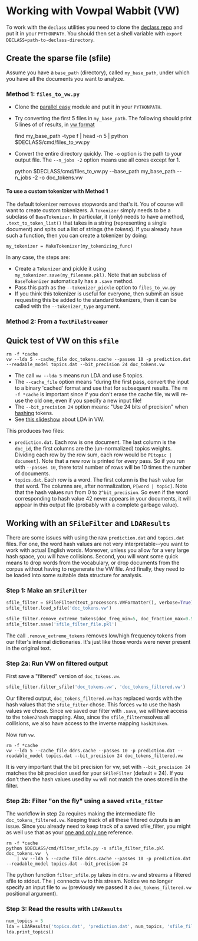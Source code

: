 Working with Vowpal Wabbit (VW)
===============================

To work with the `declass` utilities you need to clone the [declass repo][declassrepo] and put it in your `PYTHONPATH`.  You should then set a shell variable with `export DECLASS=path-to-declass-directory`.

Create the sparse file (sfile)
------------------------------

Assume you have a `base_path` (directory), called `my_base_path`, under which you have all the documents you want to analyze.

### Method 1: `files_to_vw.py`
* Clone the [parallel easy][parallel_easy] module and put it in your `PYTHONPATH`.
* Try converting the first 5 files in `my_base_path`.  The following should print 5 lines of of results, in [vw format][vwinput]

    find my_base_path -type f | head -n 5 | python $DECLASS/cmd/files_to_vw.py


* Convert the entire directory quickly.  The `-o` option is the path to your output file.  The `--n_jobs -2` option means use all cores except for 1.

    python $DECLASS/cmd/files_to_vw.py --base_path my_base_path --n_jobs -2 -o doc_tokens.vw


#### To use a custom tokenizer with Method 1
The default tokenizer removes stopwords and that's it.  You of course will want to create custom tokenizers.  A `Tokenizer` simply needs to be a subclass of `BaseTokenizer`.  In particular, it (only) needs to have a method, `.text_to_token_list()` that takes in a string (representing a single document) and spits out a list of strings (the *tokens*).  If you already have such a function, then you can create a tokenizer by doing:

    my_tokenizer = MakeTokenizer(my_tokenizing_func)

In any case, the steps are:

* Create a `Tokenizer` and pickle it using `my_tokenizer.save(my_filename.pkl)`.  Note that an subclass of `BaseTokenizer` automatically has a `.save` method.
* Pass this path as the `--tokenizer_pickle` option to `files_to_vw.py`
* If you think this tokenizer is useful for everyone, then submit an issue requesting this be added to the standard tokenizers, then it can be called with the `--tokenizer_type` argument.

### Method 2: From a `TextFileStreamer`


Quick test of VW on this `sfile`
--------------------------------

    rm -f *cache
    vw --lda 5 --cache_file doc_tokens.cache --passes 10 -p prediction.dat --readable_model topics.dat --bit_precision 24 doc_tokens.vw

* The call `vw --lda 5` means run LDA and use 5 topics.
* The `--cache_file` option means "during the first pass, convert the input to a binary 'cached' format and use that for subsequent results.  The `rm -f *cache` is important since if you don't erase the cache file, `VW` will re-use the old one, even if you specify a new input file!
* The `--bit_precision 24` option means: "Use 24 bits of precision" when [hashing][hashing] tokens.
* See [this slideshow][vwlda] about LDA in VW.

This produces two files:

* `prediction.dat`.  Each row is one document.  The last column is the `doc_id`, the first columns are the (un-normalized) topics weights.  Dividing each row by the row sum, each row would be `P[topic | document]`.  Note that a new row is printed for *every* pass.  So if you run with `--passes 10`, there total number of rows will be 10 times the number of documents.
* `topics.dat`.  Each row is a word.  The first column is the hash value for that word.  The columns are, after normalization, `P[word | topic]`.  Note that the hash values run from 0 to `2^bit_precision`.  So even if the word corresponding to hash value 42 never appears in your documents, it will appear in this output file (probably with a complete garbage value).


Working with an `SFileFilter` and `LDAResults`
----------------------------------------------

There are some issues with using the raw `prediction.dat` and `topics.dat` files.  For one, the word hash values are not very interpretable--you want to work with actual English words.  Moreover, unless you allow for a very large hash space, you will have collisions.  Second, you will want some quick means to drop words from the vocabulary, or drop documents from the corpus without having to regenerate the VW file.  And finally, they need to be loaded into some suitable data structure for analysis.

### Step 1:  Make an `SFileFilter`

```python
sfile_filter = SFileFilter(text_processors.VWFormatter(), verbose=True)
sfile_filter.load_sfile('doc_tokens.vw')

sfile_filter.remove_extreme_tokens(doc_freq_min=5, doc_fraction_max=0.5)
sfile_filter.save('sfile_filter_file.pkl')
```
The call `.remove_extreme_tokens` removes low/high frequency tokens from our filter's internal dictionaries.  It's just like those words were never present in the original text.

### Step 2a:  Run VW on filtered output
First save a "filtered" version of `doc_tokens.vw`.

```python
sfile_filter.filter_sfile('doc_tokens.vw', 'doc_tokens_filtered.vw')
```
Our filtered output, `doc_tokens_filtered.vw` has replaced words with the hash values that the `sfile_filter` chose.  This forces `vw` to use the hash values we chose.  Since we saved our filter with `.save`, we will have access to the `token2hash` mapping.  Also, since the `sfile_filter`resolves all collisions, we also have access to the inverse mapping `hash2token`.

Now run `vw`.

```
rm -f *cache
vw --lda 5 --cache_file ddrs.cache --passes 10 -p prediction.dat --readable_model topics.dat --bit_precision 24 doc_tokens_filtered.vw
```
It is very important that the bit precision for vw, set with `--bit_precision 24` matches the bit precision used for your `SFileFilter` (default = 24).  If you don't then the hash values used by `vw` will not match the ones stored in the filter.


### Step 2b:  Filter "on the fly" using a saved `sfile_filter`
The workflow in step 2a requires making the intermediate file `doc_tokens_filtered.vw`.  Keeping track of all these filtered outputs is an issue.  Since you already need to keep track of a saved sfile_filter, you might as well use that as your [one and only one][spot] reference.

```
rm -f *cache
python $DECLASS/cmd/filter_sfile.py -s sfile_filter_file.pkl  doc_tokens.vw  \
    | vw --lda 5 --cache_file ddrs.cache --passes 10 -p prediction.dat --readable_model topics.dat --bit_precision 24
```
The python function `filter_sfile.py` takes in `ddrs.vw` and streams a filtered sfile to stdout.  The `|` connects `vw` to this stream.  Notice we no longer specify an input file to `vw` (previously we passed it a `doc_tokens_filtered.vw` positional argument).

### Step 3:  Read the results with `LDAResults`

```python
num_topics = 5
lda = LDAResults('topics.dat', 'prediction.dat', num_topics, 'sfile_filter_file.pkl')
lda.print_topics()
```


[vwinput]: https://github.com/JohnLangford/vowpal_wabbit/wiki/Input-format
[declassrepo]: https://github.com/declassengine/declass
[parallel_easy]: https://github.com/langmore/parallel_easy
[vwlda]: https://github.com/JohnLangford/vowpal_wabbit/wiki/lda.pdf
[hashing]: https://github.com/JohnLangford/vowpal_wabbit/wiki/Feature-Hashing-and-Extraction
[spot]: http://en.wikipedia.org/wiki/Single_Point_of_Truth
